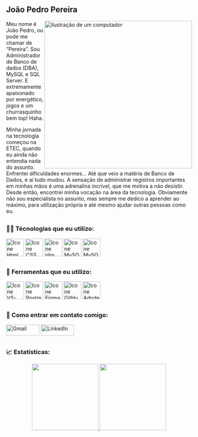 ## João Pedro Pereira


<img src="https://raw.githubusercontent.com/MicaelliMedeiros/micaellimedeiros/master/image/computer-illustration.png" alt="ilustração de um computador" min-width="400px" max-width="400px" width="400px" align="right">

<p align="left"> 
  Meu nome é João Pedro, ou pode me chamar de “Pereira”. Sou Administrador de Banco de dados (DBA), MySQL e SQL Server. E extremamente apaixonado por energético, jogos e um churrasquinho bem top! Haha. 
  
 Minha jornada na tecnologia começou na ETEC, quando eu ainda não entendia nada do assunto. Enfrentei dificuldades enormes... Até que veio a matéria de Banco de Dados, e aí tudo mudou. A sensação de administrar registros importantes em minhas mãos é uma adrenalina incrível, que me motiva a não desistir. Desde então, encontrei minha vocação na área da tecnologia. Obviamente não sou especialista no assunto, mas sempre me dedico a aprender ao máximo, para utilização própria e até mesmo ajudar outras pessoas como eu.
</p>

##

### 👨‍💻 Técnologias que eu utilizo: 
[<img height="48px" width="48px" alt="Icone Html" src="https://skillicons.dev/icons?i=html"/>](https://developer.mozilla.org/pt-BR/docs/Web/HTML)
[<img height="48px" width="48px" alt="Icone CSS" src="https://skillicons.dev/icons?i=css"/>](https://developer.mozilla.org/pt-BR/docs/Web/CSS)
[<img height="48px" width="48px" alt="Icone php" src="https://skillicons.dev/icons?i=php"/>](https://developer.mozilla.org/pt-BR/docs/Web/CSS)
[<img height="48px" width="48px" alt="Icone MySQL" src="https://skillicons.dev/icons?i=mysql"/>](https://developer.mozilla.org/pt-BR/docs/Web/CSS)
[<img height="48px" width="48px" alt="Icone MySQL" src="https://repository-images.githubusercontent.com/481972331/2a732feb-d716-4d0f-a8de-c520fa79b4ff"/>](https://developer.mozilla.org/pt-BR/docs/Web/CSS)

##

### 🔨 Ferramentas que eu utilizo:
[<img height="48px" width="48px" alt="Icone VS-Code" src="https://skillicons.dev/icons?i=vscode"/>](https://code.visualstudio.com)
[<img height="48px" width="48px" alt="Icone Postman" src="https://i.postimg.cc/QNyBTNVk/postman.png"/>](https://www.postman.com)
[<img height="48px" width="48px" alt="Icone Figma" src="https://skillicons.dev/icons?i=figma"/>](https://www.figma.com)
[<img height="48px" width="48px" alt="Icone GitHub" src="https://skillicons.dev/icons?i=github"/>](https://github.com/)
[<img height="48px" width="48px" alt="Icone Adode Photoshop" src="https://skillicons.dev/icons?i=ps"/>](https://www.adobe.com/br/products/photoshop.html)

##

### 💌 Como entrar em contato comigo: 



<p align="left">
  <a href="jpmendonca2904@gmail.com" title="Gmail">
  <img src="https://img.shields.io/badge/-Gmail-FF0000?style=flat-square&labelColor=FF0000&logo=gmail&logoColor=white&link=LINK-DO-SEU-GMAIL" height="30px" width="90px" alt="Gmail"/></a>

  <a href="www.linkedin.com/in/joaoppmendonca" title="LinkedIn">
  <img src="https://img.shields.io/badge/-Linkedin-0e76a8?style=flat-square&logo=Linkedin&logoColor=white&link=LINK-DO-SEU-LINKEDIN" height="30px" width="90px" alt="LinkedIn"/></a>
</p>

##

### 📈 Estatísticas:
<div align="center">
  <a href="https://github.com/PereiraZX">
  <img height="180em" src="https://github-readme-stats.vercel.app/api?username=PereiraZX&show_icons=true&theme=dark&include_all_commits=true&count_private=true"/>
  <img height="180em" src="https://github-readme-stats.vercel.app/api/top-langs/?username=PereiraZX&layout=compact&langs_count=16&theme=dark"/>
</div>

  
